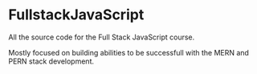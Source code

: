 # FullstackJavaScript
All the source code for the Full Stack JavaScript course.

Mostly focused on building abilities to be successfull with the MERN and PERN stack development.
